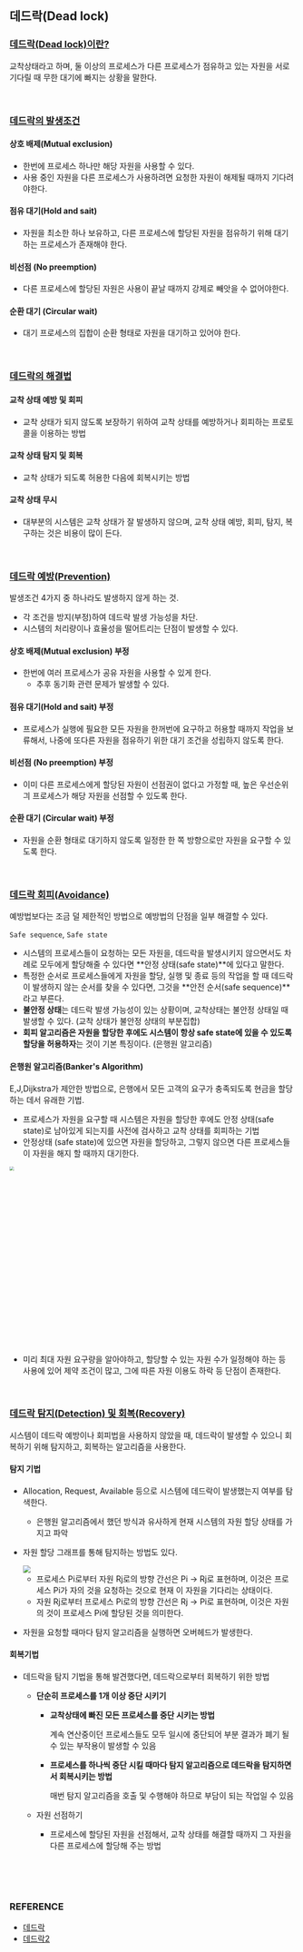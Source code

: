 ## 데드락(Dead lock)



### <u>데드락(Dead lock)이란?</u>

교착상태라고 하며, 둘 이상의 프로세스가 다른 프로세스가 점유하고 있는 자원을 서로 기다릴 때 무한 대기에 빠지는 상황을 말한다.

<br/>

### <u>데드락의 발생조건</u>

#### 상호 배제(Mutual exclusion)

* 한번에 프로세스 하나만 해당 자원을 사용할 수 있다.
* 사용 중인 자원을 다른 프로세스가 사용하려면 요청한 자원이 해제될 때까지 기다려야한다.

#### 점유 대기(Hold and sait)

* 자원을 최소한 하나 보유하고, 다른 프로세스에 할당된 자원을 점유하기 위해 대기하는 프로세스가 존재해야 한다.

#### 비선점 (No preemption)

* 다른 프로세스에 할당된 자원은 사용이 끝날 때까지 강제로 빼앗을 수 없어야한다.

#### 순환 대기 (Circular wait)

* 대기 프로세스의 집합이 순환 형태로 자원을 대기하고 있어야 한다.

<br/>

### <u>데드락의 해결법</u>

#### 교착 상태 예방 및 회피

* 교착 상태가 되지 않도록 보장하기 위하여 교착 상태를 예방하거나 회피하는 프로토콜을 이용하는 방법

#### 교착 상태 탐지 및 회복

* 교착 상태가 되도록 허용한 다음에 회복시키는 방법

#### 교착 상태 무시

* 대부분의 시스템은 교착 상태가 잘 발생하지 않으며, 교착 상태 예방, 회피, 탐지, 복구하는 것은 비용이 많이 든다.

<br/>

### <u>데드락 예방(Prevention)</u>

발생조건 4가지 중 하나라도 발생하지 않게 하는 것.

* 각 조건을 방지(부정)하여 데드락 발생 가능성을 차단.
* 시스템의 처리량이나 효율성을 떨어트리는 단점이 발생할 수 있다.

#### 상호 배제(Mutual exclusion) 부정

* 한번에 여러 프로세스가 공유 자원을 사용할 수 있게 한다.
  * 추후 동기화 관련 문제가 발생할 수 있다.

#### 점유 대기(Hold and sait) 부정

* 프로세스가 실행에 필요한 모든 자원을 한꺼번에 요구하고 허용할 때까지 작업을 보류해서, 나중에 또다른 자원을 점유하기 위한 대기 조건을 성립하지 않도록 한다.

#### 비선점 (No preemption) 부정

* 이미 다른 프로세스에게 할당된 자원이 선점권이 없다고 가정할 때, 높은 우선순위긔 프로세스가 해당 자원을 선점할 수 있도록 한다.

#### 순환 대기 (Circular wait) 부정

* 자원을 순환 형태로 대기하지 않도록 일정한 한 쪽 방향으로만 자원을 요구할 수 있도록 한다.

<br/>

### <u>데드락 회피(Avoidance)</u>

예방법보다는 조금 덜 제한적인 방법으로 예방법의 단점을 일부 해결할 수 있다.

`Safe sequence`, `Safe state`

* 시스템의 프로세스들이 요청하는 모든 자원을, 데드락을 발생시키지 않으면서도 차례로 모두에게 할당해줄 수 있다면 **안정 상태(safe state)**에 있다고 말한다.
* 특정한 순서로 프로세스들에게 자원을 할당, 실행 및 종료 등의 작업을 할 때 데드락이 발생하지 않는 순서를 찾을 수 있다면, 그것을 **안전 순서(safe sequence)**라고 부른다.
* **불안정 상태**는 데드락 발생 가능성이 있는 상황이며, 교착상태는 불안정 상태일 때 발생할 수 있다. (교착 상태가 불안정 상태의 부분집합)
* **회피 알고리즘은 자원을 할당한 후에도 시스템이 항상 safe state에 있을 수 있도록 할당을 허용하자**는 것이 기본 특징이다. (은행원 알고리즘)

#### 은행원 알고리즘(Banker's Algorithm)

E,J,Dijkstra가 제안한 방법으로, 은행에서 모든 고객의 요구가 충족되도록 현금을 할당하는 데서 유래한 기법.

* 프로세스가 자원을 요구할 때 시스템은 자원을 할당한 후에도 안정 상태(safe state)로 남아있게 되는지를 사전에 검사하고 교착 상태를 회피하는 기법
* 안정상태 (safe state)에 있으면 자원을 할당하고, 그렇지 않으면 다른 프로세스들이 자원을 해지 할 때까지 대기한다.

<img width="700px" src="https://user-images.githubusercontent.com/61674527/104850188-f219a000-5930-11eb-8dae-509a75b37b6e.jpg" style="zoom:45%;" />

* 미리 최대 자원 요구량을 알아야하고, 할당할 수 있는 자원 수가 일정해야 하는 등 사용에 있어 제약 조건이 많고, 그에 따른 자원 이용도 하락 등 단점이 존재한다.

<br/>

### <u>데드락 탐지(Detection) 및 회복(Recovery)</u>

시스템이 데드락 예방이나 회피법을 사용하지 않았을 때, 데드락이 발생할 수 있으니 회복하기 위해 탐지하고, 회복하는 알고리즘을 사용한다.

#### 탐지 기법

* Allocation, Request, Available 등으로 시스템에 데드락이 발생했는지 여부를 탐색한다.

  * 은행원 알고리즘에서 했던 방식과 유사하게 현재 시스템의 자원 할당 상태를 가지고 파악

* 자원 할당 그래프를 통해 탐지하는 방법도 있다.

  <img src="https://user-images.githubusercontent.com/61674527/104850200-0493d980-5931-11eb-843d-31fd6da2a6b6.jpg" style="zoom: 80%;" />

  * 프로세스 Pi로부터 자원 Rj로의 방향 간선은 Pi → Rj로 표현하며, 이것은 프로세스 Pi가 자의 것을 요청하는 것으로 현재 이 자원을 기다리는 상태이다.
  * 자원 Rj로부터 프로세스 Pi로의 방향 간선은 Rj → Pi로 표현하며, 이것은 자원의 것이 프로세스 Pi에 할당된 것을 의미한다.

* 자원을 요청할 때마다 탐지 알고리즘을 실행하면 오버헤드가 발생한다.

#### 회복기법

* 데드락을 탐지 기법을 통해 발견했다면, 데드락으로부터 회복하기 위한 방법

  * **단순히 프로세스를 1개 이상 중단 시키기**

    * **교착상태에 빠진 모든 프로세스를 중단 시키는 방법**

      계속 연산중이던 프로세스들도 모두 일시에 중단되어 부분 결과가 폐기 될 수 있는 부작용이 발생할 수 있음

    * **프로세스를 하나씩 중단 시킬 때마다 탐지 알고리즘으로 데드락을 탐지하면서 회복시키는 방법**

      매번 탐지 알고리즘을 호출 및 수행해야 하므로 부담이 되는 작업일 수 있음

  * 자원 선점하기

    * 프로세스에 할당된 자원을 선점해서, 교착 상태를 해결할 때까지 그 자원을 다른 프로세스에 할당해 주는 방법

<br/>

<br/>

<br/>

### REFERENCE

* [데드락](https://includestdio.tistory.com/12)
* [데드락2](https://chanhuiseok.github.io/posts/cs-2/)

